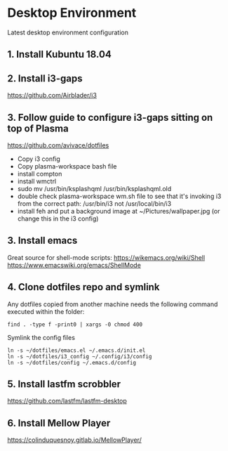 # Desktop Environment
Latest desktop environment configuration

## 1. Install Kubuntu 18.04

## 2. Install i3-gaps
https://github.com/Airblader/i3

## 3. Follow guide to configure i3-gaps sitting on top of Plasma
https://github.com/avivace/dotfiles
 - Copy i3 config
 - Copy plasma-workspace bash file
 - install compton
 - install wmctrl
 - sudo mv /usr/bin/ksplashqml /usr/bin/ksplashqml.old
 - double check plasma-workspace wm.sh file to see that it's invoking i3 from the correct path:  /usr/bin/i3 not /usr/local/bin/i3
 - install feh and put a background image at ~/Pictures/wallpaper.jpg (or change this in the i3 config)

## 3. Install emacs
Great source for shell-mode scripts:
https://wikemacs.org/wiki/Shell
https://www.emacswiki.org/emacs/ShellMode

## 4. Clone dotfiles repo and symlink
Any dotfiles copied from another machine needs the following command executed within the folder:
    
    find . -type f -print0 | xargs -0 chmod 400

Symlink the config files

    ln -s ~/dotfiles/emacs.el ~/.emacs.d/init.el
    ln -s ~/dotfiles/i3_config ~/.config/i3/config
    ln -s ~/dotfiles/config ~/.emacs.d/config

## 5. Install lastfm scrobbler
   https://github.com/lastfm/lastfm-desktop

## 6. Install Mellow Player
   https://colinduquesnoy.gitlab.io/MellowPlayer/

